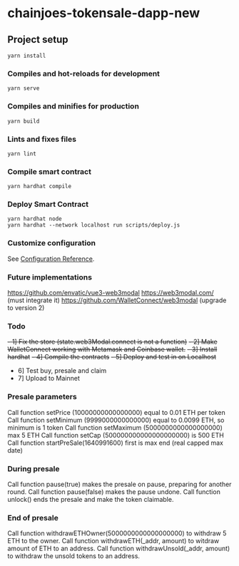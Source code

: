 # chainjoes-tokensale-dapp-new

## Project setup
```
yarn install
```

### Compiles and hot-reloads for development
```
yarn serve
```

### Compiles and minifies for production
```
yarn build
```

### Lints and fixes files
```
yarn lint
```

### Compile smart contract
```
yarn hardhat compile
```

### Deploy Smart Contract
```
yarn hardhat node
yarn hardhat --network localhost run scripts/deploy.js
```

### Customize configuration
See [Configuration Reference](https://cli.vuejs.org/config/).

### Future implementations
https://github.com/envatic/vue3-web3modal
https://web3modal.com/ (must integrate it)
https://github.com/WalletConnect/web3modal (upgrade to version 2)

### Todo
~~- 1] Fix the store (state.web3Modal.connect is not a function)~~
~~- 2] Make WalletConnect working with Metamask and Coinbase wallet.~~
~~- 3] Install hardhat~~
~~- 4] Compile the contracts~~
~~- 5] Deploy and test in on Localhost~~
- 6] Test buy, presale and claim
- 7] Upload to Mainnet

### Presale parameters
Call function setPrice (10000000000000000) equal to 0.01 ETH per token 
Call function setMinimum  (9999000000000000) equal to 0.0099 ETH, so minimum is 1 token
Call function setMaximum (5000000000000000000) max 5 ETH
Call function setCap (500000000000000000000) is 500 ETH
Call function startPreSale(1640991600) first is max end (real capped max date)

### During presale
Call function pause(true) makes the presale on pause, preparing for another round.
Call function pause(false) makes the pause undone.
Call function unlock() ends the presale and make the token claimable.

### End of presale
Call function withdrawETHOwner(5000000000000000000) to withdraw 5 ETH to the owner.
Call function withdrawETH(_addr, amount) to witdraw amount of ETH to an address.
Call function withdrawUnsold(_addr, amount) to withdraw the unsold tokens to an address.